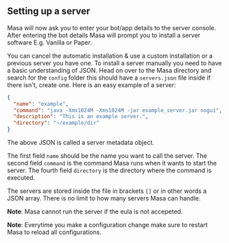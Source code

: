## Setting up a server

Masa will now ask you to enter your bot/app details to the server console. After entering the bot details Masa will prompt you to install a server software E.g. Vanilla or Paper. 

You can cancel the automatic installation & use a custom installation or a previous server you have one. To install a server manually you need to have a basic understanding of JSON. Head on over to the Masa directory and search for the `config` folder this should have a `servers.json` file inside if there isn't, create one. Here is an easy example of a server:

```json
{
  "name": "example",
  "command": "java -Xmx1024M -Xms1024M -jar example_server.jar nogui",
  "description": "This is an example server.",
  "directory": "~/example/dir"
}
```
The above JSON is called a server metadata object.


The first field `name` should be the name you want to call the server.
The second field `command` is the command Masa runs when it wants to start the server.
The fourth field `directory` is the directory where the command is executed.

The servers are stored inside the file in brackets `[]` or in other words a JSON array. There is no limit to how many servers Masa can handle.

**Note**: Masa cannot run the server if the eula is not accepeted.

**Note**: Everytime you make a configuration change make sure to restart Masa to reload all configurations.